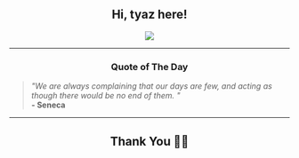 <h2 align="center"> Hi, tyaz here!</h2>

<p align="center">
<a href="https://github.com/tyazx" alt="github streak"><img src="https://dvst-streak.herokuapp.com/?user=tyazx&theme=tokyonight&fire=DD472C"></a>
</p>

<hr>
<h3 align="center">Quote of The Day</h3>
<p align="center">
<blockquote>
<i>"We are always complaining that our days are few, and acting as though there would be no end of them.  "</i>
<br>
<b>- Seneca</b>
</blockquote>
</p>


<hr>
<h2 align="center">Thank You 🙏🏼</h2>
